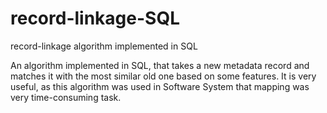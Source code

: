 # record-linkage-SQL
record-linkage algorithm implemented in SQL

An algorithm implemented in SQL, that takes a new metadata record and matches it with the most similar old one based on some features. 
It is very useful, as this algorithm was used in Software System that mapping was very time-consuming task. 
